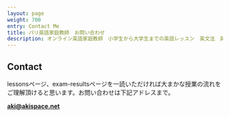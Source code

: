 ```yaml
---
layout: page
weight: 700
entry: Contact Me
title: パリ英語家庭教師　お問い合わせ
description: オンライン英語家庭教師　小学生から大学生までの英語レッスン　英文法　英語エッセイ　英検　TOEFL　IB　SAT　IELTS　TOEIC　帰国子女受験など幅広く対応。フランス・パリだけでなくヨーロッパ各国、日本の生徒さんにもレッスンを提供しています。講師は日本人女性　英検1級　仏検1級保持。
---
```


## Contact

lessonsページ、exam-resultsページを一読いただければ大まかな授業の流れをご理解頂けると思います。お問い合わせは下記アドレスまで。

**[aki@akispace.net](mailto:aki@akispace.net)**
